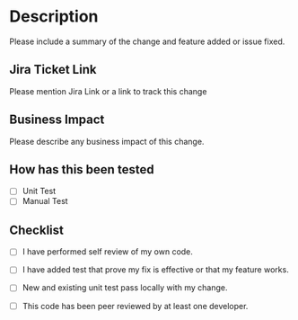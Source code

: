 # Description

Please include a summary of the change and feature added or issue fixed.

## Jira Ticket Link

Please mention Jira Link or a link to track this change


## Business Impact

Please describe any business impact of this change.


## How has this been tested

- [ ] Unit Test
- [ ] Manual Test

## Checklist

- [ ] I have performed self review of my own code.
- [ ] I have added test that prove my fix is effective or that my feature works.
- [ ] New and existing unit test pass locally with my change.
- [ ] This code has been peer reviewed by at least one developer. 

